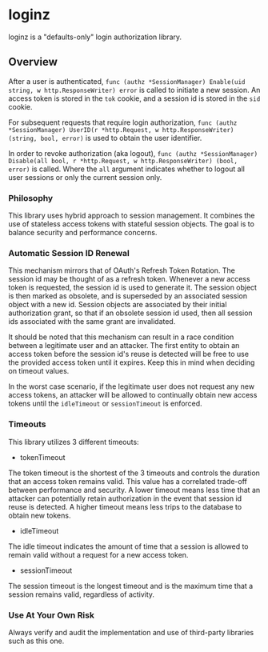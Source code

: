 # loginz
loginz is a "defaults-only" login authorization library.

## Overview

After a user is authenticated, `func (authz *SessionManager) Enable(uid string, w http.ResponseWriter) error` is called to initiate a new session. An access token is stored in the `tok` cookie, and a session id is stored in the `sid` cookie.

For subsequent requests that require login authorization, `func (authz *SessionManager) UserID(r *http.Request, w http.ResponseWriter) (string, bool, error)` is used to obtain the user identifier.

In order to revoke authorization (aka logout), `func (authz *SessionManager) Disable(all bool, r *http.Request, w http.ResponseWriter) (bool, error)` is called. Where the `all` argument indicates whether to logout all user sessions or only the current session only.

### Philosophy

This library uses hybrid approach to session management. It combines the use of stateless access tokens with stateful session objects. The goal is to balance security and performance concerns.

### Automatic Session ID Renewal

This mechanism mirrors that of OAuth's Refresh Token Rotation. The session id may be thought of as a refresh token. Whenever a new access token is requested, the session id is used to generate it. The session object is then marked as obsolete, and is superseded by an associated session object with a new id. Session objects are associated by their initial authorization grant, so that if an obsolete session id used, then all session ids associated with the same grant are invalidated.

It should be noted that this mechanism can result in a race condition between a legitimate user and an attacker. The first entity to obtain an access token before the session id's reuse is detected will be free to use the provided access token until it expires. Keep this in mind when deciding on timeout values.

In the worst case scenario, if the legitimate user does not request any new access tokens, an attacker will be allowed to continually obtain new access tokens until the `idleTimeout` or `sessionTimeout` is enforced. 

### Timeouts

This library utilizes 3 different timeouts:

* tokenTimeout

The token timeout is the shortest of the 3 timeouts and controls the duration that an access token remains valid. This value has a correlated trade-off between performance and security. A lower timeout means less time that an attacker can potentially retain authorization in the event that session id reuse is detected. A higher timeout means less trips to the database to obtain new tokens.

* idleTimeout

The idle timeout indicates the amount of time that a session is allowed to remain valid without a request for a new access token.

* sessionTimeout

The session timeout is the longest timeout and is the maximum time that a session remains valid, regardless of activity.

### Use At Your Own Risk

Always verify and audit the implementation and use of third-party libraries such as this one.